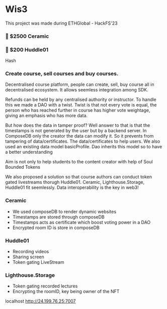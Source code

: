 # Wis3

This project was made during ETHGlobal - HackFS'23

### 🥇 $2500 Ceramic

### 🥉 $200 Huddle01

Hash

### Create course, sell courses and buy courses. 

Decentralised course platform, people can create, sell, buy course all in decentralised ecosystem. It allows seemless integration among SDK.

Refunds can be held by any centralised authority or instructor. To handle this we made a DAO with a twist. Twist is that not every vote is equal, the person who has reached further in course has higher vote weightage, giving an emphasis who has more data.

But how does the data in tamper proof? Well answer to that is that the timestamps is not generated by the user but by a backend server. In ComposeDB only the creator the data can modify it. So it prevents from tampering of data/certificates. The data/certificates to help users. We also used an existing data model basicProfile. Dao inherits this model so to have a better understanding

Aim is not only to help students to the content creator with help of Soul Bounded Tokens

We also proposed a solution so that course authors can conduct token gated livestreams thorugh Huddle01. Ceramic, Lighthouse.Storage, Huddle01 fit seemlessly. Data interoperability is the key in web3!



### Ceramic 

- We used composeDB to render dynamic websites
- Timestamps are stored through composeDB
- Timestamps acts as certificate which boost voting power in a DAO
- Encrypted room ID is store in composeDB

### Huddle01

- Recording videos
- Sharing screen
- Token gating LiveStream

### Lighthouse.Storage

- Token gating recorded lectures
- Encrypting the roomID, key being owner of the NFT
  
localhost
http://24.199.76.25:7007

